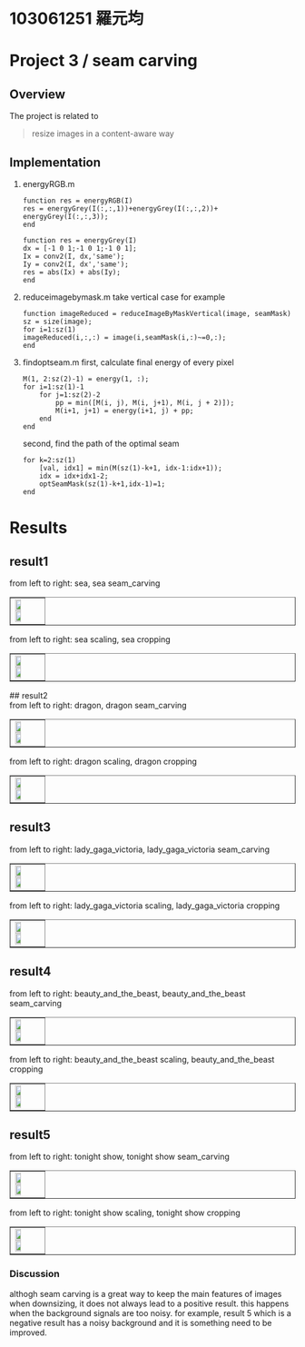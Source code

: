 # 103061251 羅元均 <span style="color:red"></span>

# Project 3 / seam carving

## Overview
The project is related to 
> resize images in a content-aware way


## Implementation
1. energyRGB.m
    ```
	function res = energyRGB(I)
    res = energyGrey(I(:,:,1))+energyGrey(I(:,:,2))+ energyGrey(I(:,:,3));
    end
  
    function res = energyGrey(I)
    dx = [-1 0 1;-1 0 1;-1 0 1];
    Ix = conv2(I, dx,'same');
    Iy = conv2(I, dx','same');
    res = abs(Ix) + abs(Iy);
    end
    ```
2. reduceimagebymask.m
    take vertical case for example
	```
    function imageReduced = reduceImageByMaskVertical(image, seamMask)
    sz = size(image);
    for i=1:sz(1)
    imageReduced(i,:,:) = image(i,seamMask(i,:)~=0,:);
    end
	```
3. findoptseam.m
    first, calculate final energy of every pixel
	```
	M(1, 2:sz(2)-1) = energy(1, :);
    for i=1:sz(1)-1
        for j=1:sz(2)-2
            pp = min([M(i, j), M(i, j+1), M(i, j + 2)]);
            M(i+1, j+1) = energy(i+1, j) + pp;
        end
    end
	```
    second, find the path of the optimal seam
    ```
    for k=2:sz(1)
        [val, idx1] = min(M(sz(1)-k+1, idx-1:idx+1));
        idx = idx+idx1-2;
        optSeamMask(sz(1)-k+1,idx-1)=1;
    end
    ```
    


# Results
## result1  <br />
from left to right: sea, sea seam_carving
<table border=1>
<tr>
<td>
<img src="/data/figure1_1.jpg" width="48%"/>
<img src="/data/figure1_2.jpg" width="48%"/>
</td>
</tr>
</table>
from left to right: sea scaling, sea cropping
<table border=1>
<tr>
<td>
<img src="/data/figure1_3.jpg" width="48%"/>
<img src="/data/figure1_4.jpg" width="48%"/>
</td>
</tr>
</table>
## result2  <br />
from left to right: dragon, dragon seam_carving
<table border=1>
<tr>
<td>
<img src="/data/figure2_1.jpg" width="48%"/>
<img src="/data/figure2_2.jpg" width="48%"/>
</td>
</tr>
</table>
from left to right: dragon scaling, dragon cropping
<table border=1>
<tr>
<td>
<img src="/data/figure2_3.jpg" width="48%"/>
<img src="/data/figure2_4.jpg" width="48%"/>
</td>
</tr>
</table>

## result3  <br />
from left to right: lady_gaga_victoria, lady_gaga_victoria seam_carving
<table border=1>
<tr>
<td>
<img src="/data/figure3_1.jpg" width="48%"/>
<img src="/data/figure3_2.jpg" width="48%"/>
</td>
</tr>
</table>
from left to right: lady_gaga_victoria scaling, lady_gaga_victoria cropping
<table border=1>
<tr>
<td>
<img src="/data/figure3_3.jpg" width="48%"/>
<img src="/data/figure3_4.jpg" width="48%"/>
</td>
</tr>
</table>

## result4  <br />
from left to right: beauty_and_the_beast, beauty_and_the_beast seam_carving
<table border=1>
<tr>
<td>
<img src="/data/figure4_1.jpg" width="48%"/>
<img src="/data/figure4_2.jpg" width="48%"/>
</td>
</tr>
</table>
from left to right: beauty_and_the_beast scaling, beauty_and_the_beast cropping
<table border=1>
<tr>
<td>
<img src="/data/figure4_3.jpg" width="48%"/>
<img src="/data/figure4_4.jpg" width="48%"/>
</td>
</tr>
</table>

## result5  <br />
from left to right: tonight show, tonight show seam_carving
<table border=1>
<tr>
<td>
<img src="/data/figure5_1.jpg" width="48%"/>
<img src="/data/figure5_2.jpg" width="48%"/>
</td>
</tr>
</table>
from left to right: tonight show scaling, tonight show cropping
<table border=1>
<tr>
<td>
<img src="/data/figure5_3.jpg" width="48%"/>
<img src="/data/figure5_4.jpg" width="48%"/>
</td>
</tr>
</table>

### Discussion

althogh seam carving is a great way to keep the main features of images when downsizing, it does not always lead to a positive result. this happens when the background signals are too noisy. for example, result 5 which is a negative result has a noisy background and it is something need to be improved.
